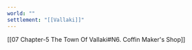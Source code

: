 ```yaml
---
world: ""
settlement: "[[Vallaki]]"
---
```

[[07 Chapter-5 The Town Of Vallaki#N6. Coffin Maker's Shop]]